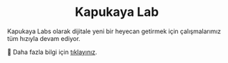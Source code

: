 <div align="center">
<h1>Kapukaya Lab</h1>
</div>

Kapukaya Labs olarak dijitale yeni bir heyecan getirmek için çalışmalarımız tüm hızıyla devam ediyor.

🔭 Daha fazla bilgi için [tıklayınız](https://www.kapukaya.app).
